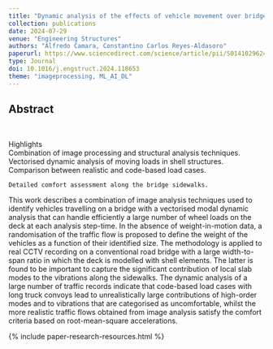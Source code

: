 ```yaml
---
title: "Dynamic analysis of the effects of vehicle movement over bridges observed with CCTV images "
collection: publications
date: 2024-07-29
venue: "Engineering Structures"
authors: "Alfredo Camara, Constantino Carlos Reyes-Aldasoro"
paperurl: https://www.sciencedirect.com/science/article/pii/S014102962401215X
type: Journal
doi: 10.1016/j.engstruct.2024.118653
theme: "imageprocessing, ML_AI_DL"
---
```


<h2> Abstract </h2>  <br>

Highlights<br>
Combination of image processing and structural analysis techniques.<br>
Vectorised dynamic analysis of moving loads in shell structures.<br>
Comparison between realistic and code-based load cases.<br>

    Detailed comfort assessment along the bridge sidewalks.
This work describes a combination of image analysis techniques used to identify vehicles travelling on a bridge with a vectorised modal dynamic analysis that can handle efficiently a large number of wheel loads on the deck at each analysis step-time. In the absence of weight-in-motion data, a randomisation of the traffic flow is proposed to define the weight of the vehicles as a function of their identified size. The methodology is applied to real CCTV recording on a conventional road bridge with a large width-to-span ratio in which the deck is modelled with shell elements. The latter is found to be important to capture the significant contribution of local slab modes to the vibrations along the sidewalks. The dynamic analysis of a large number of traffic records indicate that code-based load cases with long truck convoys lead to unrealistically large contributions of high-order modes and to vibrations that are categorised as uncomfortable, whilst the more realistic traffic flows obtained from image analysis satisfy the comfort criteria based on root-mean-square accelerations.

{% include paper-research-resources.html %}
